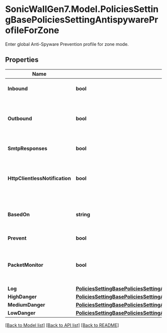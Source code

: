 # SonicWallGen7.Model.PoliciesSettingBasePoliciesSettingAntispywareProfileForZone
Enter global Anti-Spyware Prevention profile for zone mode.

## Properties

Name | Type | Description | Notes
------------ | ------------- | ------------- | -------------
**Inbound** | **bool** | Enable inbound inspection. | [optional] 
**Outbound** | **bool** | Enable outbound inspection for the specified protocols. | [optional] 
**SmtpResponses** | **bool** | Enable SMTP responses. | [optional] 
**HttpClientlessNotification** | **bool** | Enable anti-spyware http clientless notification. | [optional] 
**BasedOn** | **string** | Set what Anti-Spyware profile is based on. | [optional] 
**Prevent** | **bool** | Enable prevent. | [optional] 
**PacketMonitor** | **bool** | Enable Anti-Spyware profile packet monitor. | [optional] 
**Log** | [**PoliciesSettingBasePoliciesSettingAntispywareProfileForZoneLog**](PoliciesSettingBasePoliciesSettingAntispywareProfileForZoneLog.md) |  | [optional] 
**HighDanger** | [**PoliciesSettingBasePoliciesSettingAntispywareProfileForZoneHighDanger**](PoliciesSettingBasePoliciesSettingAntispywareProfileForZoneHighDanger.md) |  | [optional] 
**MediumDanger** | [**PoliciesSettingBasePoliciesSettingAntispywareProfileForZoneMediumDanger**](PoliciesSettingBasePoliciesSettingAntispywareProfileForZoneMediumDanger.md) |  | [optional] 
**LowDanger** | [**PoliciesSettingBasePoliciesSettingAntispywareProfileForZoneLowDanger**](PoliciesSettingBasePoliciesSettingAntispywareProfileForZoneLowDanger.md) |  | [optional] 

[[Back to Model list]](../README.md#documentation-for-models) [[Back to API list]](../README.md#documentation-for-api-endpoints) [[Back to README]](../README.md)

